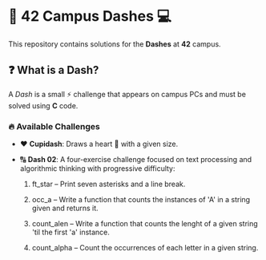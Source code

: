 # 🚀 42 Campus Dashes 💻  

This repository contains solutions for the **Dashes** at **42** campus.  

## ❓ What is a Dash?  

A *Dash* is a small ⚡ challenge that appears on campus PCs and must be solved using **C** code.  

### 🔥 Available Challenges  

- ❤️ **Cupidash**: Draws a heart 💖 with a given size.  
- 🔠 **Dash 02**: A four-exercise challenge focused on text processing and algorithmic thinking with progressive difficulty:

    1. ft_star – Print seven asterisks and a line break.

    2. occ_a – Write a function that counts the instances of 'A' in a string given and returns it.

    3. count_alen – Write a function that counts the lenght of a given string 'til the first 'a' instance.

    4. count_alpha – Count the occurrences of each letter in a given string.
